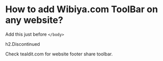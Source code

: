 # How to add Wibiya.com ToolBar on any website?

Add this just before `</body>`

h2.Discontinued

Check tealdit.com for website footer share toolbar.
